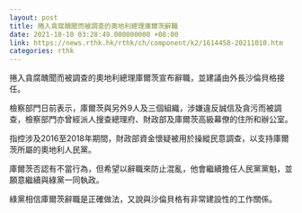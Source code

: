 ```yaml
---
layout: post
title: 捲入貪腐醜聞而被調查的奧地利總理庫爾茨辭職
date: 2021-10-10 03:28:49.000000000 +08:00
link: https://news.rthk.hk/rthk/ch/component/k2/1614458-20211010.htm
categories: rthk
---
```


捲入貪腐醜聞而被調查的奧地利總理庫爾茨宣布辭職，並建議由外長沙倫貝格接任。

檢察部門日前表示，庫爾茨與另外9人及三個組織，涉嫌違反誠信及貪污而被調查，檢察部門亦曾經派人搜查總理府、財政部及庫爾茨高級幕僚的住所和辦公室。

指控涉及2016至2018年期間，財政部資金懷疑被用於操縱民意調查，以支持庫爾茨所屬的奧地利人民黨。

庫爾茨否認有不當行為，但希望以辭職來防止混亂，他會繼續擔任人民黨黨魁，並願意繼續與綠黨一同執政。

綠黨相信庫爾茨辭職是正確做法，又說與沙倫貝格有非常建設性的工作關係。
